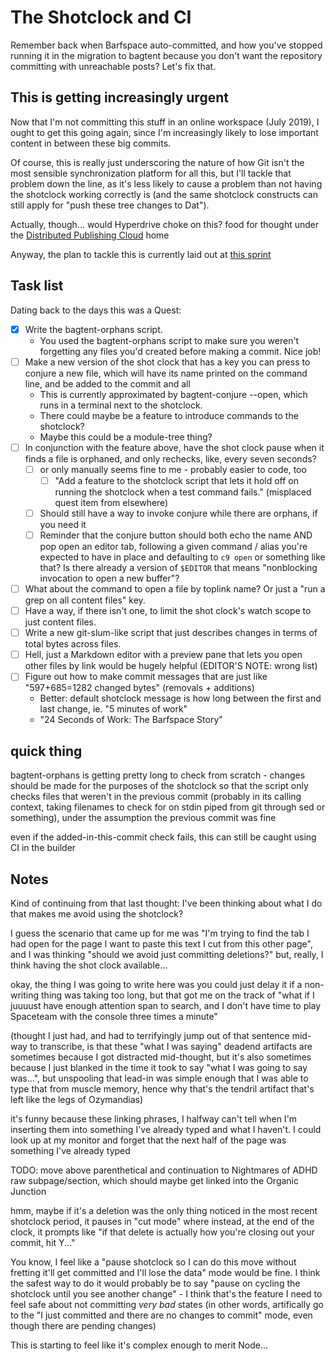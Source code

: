 # The Shotclock and CI

Remember back when Barfspace auto-committed, and how you've stopped running it in the migration to bagtent because you don't want the repository committing with unreachable posts? Let's fix that.

## This is getting increasingly urgent

Now that I'm not committing this stuff in an online workspace (July 2019), I ought to get this going again, since I'm increasingly likely to lose important content in between these big commits.

Of course, this is really just underscoring the nature of how Git isn't the most sensible synchronization platform for all this, but I'll tackle that problem down the line, as it's less likely to cause a problem than not having the shotclock working correctly is (and the same shotclock constructs can still apply for "push these tree changes to Dat").

Actually, though... would Hyperdrive choke on this? food for thought under the [Distributed Publishing Cloud](6fdbde81-2cf8-434d-9a12-31e48214eeec.md) home

Anyway, the plan to tackle this is currently laid out at [this sprint](8ba9c1c4-9755-420c-a7a0-1a44f576195f.md)

## Task list

Dating back to the days this was a Quest:

- [x] Write the bagtent-orphans script.
  - You used the bagtent-orphans script to make sure you weren't forgetting any files you'd created before making a commit. Nice job!
- [ ] Make a new version of the shot clock that has a key you can press to conjure a new file, which will have its name printed on the command line, and be added to the commit and all
  - This is currently approximated by bagtent-conjure --open, which runs in a terminal next to the shotclock.
  - There could maybe be a feature to introduce commands to the shotclock?
  - Maybe this could be a module-tree thing?
- [ ] In conjunction with the feature above, have the shot clock pause when it finds a file is orphaned, and only rechecks, like, every seven seconds?
  - [ ] or only manually seems fine to me - probably easier to code, too
    - [ ] "Add a feature to the shotclock script that lets it hold off on running the shotclock when a test command fails." (misplaced quest item from elsewhere)
  - [ ] Should still have a way to invoke conjure while there are orphans, if you need it
  - [ ] Reminder that the conjure button should both echo the name AND pop open an editor tab, following a given command / alias you're expected to have in place and defaulting to `c9 open` or something like that? Is there already a version of `$EDITOR` that means "nonblocking invocation to open a new buffer"?
- [ ] What about the command to open a file by toplink name? Or just a "run a grep on all content files" key.
- [ ] Have a way, if there isn't one, to limit the shot clock's watch scope to just content files.
- [ ] Write a new git-slum-like script that just describes changes in terms of total bytes across files.
- [ ] Hell, just a Markdown editor with a preview pane that lets you open other files by link would be hugely helpful (EDITOR'S NOTE: wrong list)
- [ ] Figure out how to make commit messages that are just like "597+685=1282 changed bytes" (removals + additions)
  - Better: default shotclock message is how long between the first and last change, ie. "5 minutes of work"
  - "24 Seconds of Work: The Barfspace Story"

## quick thing

bagtent-orphans is getting pretty long to check from scratch - changes should be made for the purposes of the shotclock so that the script only checks files that weren't in the previous commit (probably in its calling context, taking filenames to check for on stdin piped from git through sed or something), under the assumption the previous commit was fine

even if the added-in-this-commit check fails, this can still be caught using CI in the builder

## Notes

Kind of continuing from that last thought: I've been thinking about what I do that makes me avoid using the shotclock?

I guess the scenario that came up for me was "I'm trying to find the tab I had open for the page I want to paste this text I cut from this other page", and I was thinking "should we avoid just committing deletions?" but, really, I think having the shot clock available...

okay, the thing I was going to write here was you could just delay it if a non-writing thing was taking too long, but that got me on the track of "what if I juuuust have enough attention span to search, and I don't have time to play Spaceteam with the console three times a minute"

(thought I just had, and had to terrifyingly jump out of that sentence mid-way to transcribe, is that these "what I was saying" deadend artifacts are sometimes because I got distracted mid-thought, but it's also sometimes because I just blanked in the time it took to say "what I was going to say was...", but unspooling that lead-in was simple enough that I was able to type that from muscle memory, hence why that's the tendril artifact that's left like the legs of Ozymandias)

it's funny because these linking phrases, I halfway can't tell when I'm inserting them into something I've already typed and what I haven't. I could look up at my monitor and forget that the next half of the page was something I've already typed

TODO: move above parenthetical and continuation to Nightmares of ADHD raw subpage/section, which should maybe get linked into the Organic Junction

hmm, maybe if it's a deletion was the only thing noticed in the most recent shotclock period, it pauses in "cut mode" where instead, at the end of the clock, it prompts like "if that delete is actually how you're closing out your commit, hit Y..."

You know, I feel like a "pause shotclock so I can do this move without fretting it'll get committed and I'll lose the data" mode would be fine. I think the safest way to do it would probably be to say "pause on cycling the shotclock until you see another change" - I think that's the feature I need to feel safe about not committing *very bad* states (in other words, artifically go to the "I just committed and there are no changes to commit" mode, even though there are pending changes)

This is starting to feel like it's complex enough to merit Node...
